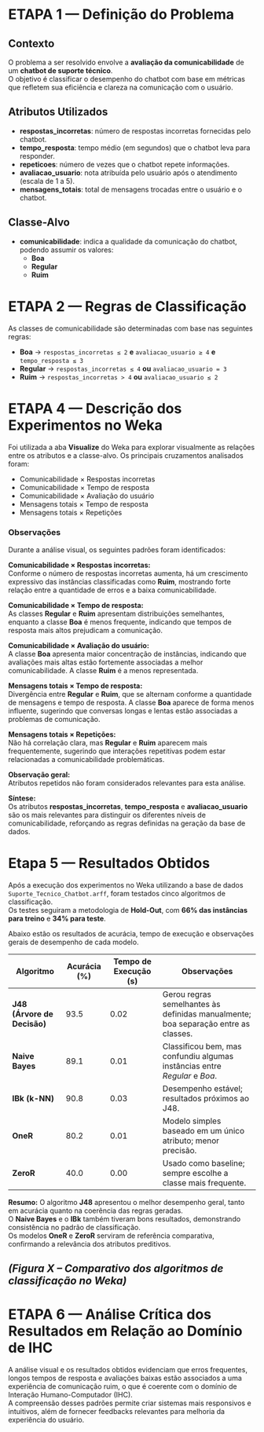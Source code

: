 # ETAPA 1 — Definição do Problema

## Contexto
O problema a ser resolvido envolve a **avaliação da comunicabilidade** de um **chatbot de suporte técnico**.  
O objetivo é classificar o desempenho do chatbot com base em métricas que refletem sua eficiência e clareza na comunicação com o usuário.

## Atributos Utilizados
- **respostas_incorretas**: número de respostas incorretas fornecidas pelo chatbot.  
- **tempo_resposta**: tempo médio (em segundos) que o chatbot leva para responder.  
- **repeticoes**: número de vezes que o chatbot repete informações.  
- **avaliacao_usuario**: nota atribuída pelo usuário após o atendimento (escala de 1 a 5).  
- **mensagens_totais**: total de mensagens trocadas entre o usuário e o chatbot.

## Classe-Alvo
- **comunicabilidade**: indica a qualidade da comunicação do chatbot, podendo assumir os valores:
  - **Boa**
  - **Regular**
  - **Ruim**

# ETAPA 2 — Regras de Classificação
As classes de comunicabilidade são determinadas com base nas seguintes regras:

- **Boa** → `respostas_incorretas ≤ 2` **e** `avaliacao_usuario ≥ 4` **e** `tempo_resposta ≤ 3`
- **Regular** → `respostas_incorretas ≤ 4` **ou** `avaliacao_usuario = 3`
- **Ruim** → `respostas_incorretas > 4` **ou** `avaliacao_usuario ≤ 2`

# ETAPA 4 — Descrição dos Experimentos no Weka
Foi utilizada a aba **Visualize** do Weka para explorar visualmente as relações entre os atributos e a classe-alvo. Os principais cruzamentos analisados foram:
- Comunicabilidade × Respostas incorretas
- Comunicabilidade × Tempo de resposta
- Comunicabilidade × Avaliação do usuário
- Mensagens totais × Tempo de resposta
- Mensagens totais × Repetições

### Observações
Durante a análise visual, os seguintes padrões foram identificados:

**Comunicabilidade × Respostas incorretas:**  
Conforme o número de respostas incorretas aumenta, há um crescimento expressivo das instâncias classificadas como **Ruim**, mostrando forte relação entre a quantidade de erros e a baixa comunicabilidade.

**Comunicabilidade × Tempo de resposta:**  
As classes **Regular** e **Ruim** apresentam distribuições semelhantes, enquanto a classe **Boa** é menos frequente, indicando que tempos de resposta mais altos prejudicam a comunicação.

**Comunicabilidade × Avaliação do usuário:**  
A classe **Boa** apresenta maior concentração de instâncias, indicando que avaliações mais altas estão fortemente associadas a melhor comunicabilidade. A classe **Ruim** é a menos representada.

**Mensagens totais × Tempo de resposta:**  
Divergência entre **Regular** e **Ruim**, que se alternam conforme a quantidade de mensagens e tempo de resposta. A classe **Boa** aparece de forma menos influente, sugerindo que conversas longas e lentas estão associadas a problemas de comunicação.

**Mensagens totais × Repetições:**  
Não há correlação clara, mas **Regular** e **Ruim** aparecem mais frequentemente, sugerindo que interações repetitivas podem estar relacionadas a comunicabilidade problemáticas.

**Observação geral:**  
Atributos repetidos não foram considerados relevantes para esta análise.

**Síntese:**  
Os atributos **respostas_incorretas**, **tempo_resposta** e **avaliacao_usuario** são os mais relevantes para distinguir os diferentes níveis de comunicabilidade, reforçando as regras definidas na geração da base de dados.

# Etapa 5 — Resultados Obtidos

Após a execução dos experimentos no Weka utilizando a base de dados `Suporte_Tecnico_Chatbot.arff`, foram testados cinco algoritmos de classificação.  
Os testes seguiram a metodologia de **Hold-Out**, com **66% das instâncias para treino** e **34% para teste**.

Abaixo estão os resultados de acurácia, tempo de execução e observações gerais de desempenho de cada modelo.

| Algoritmo | Acurácia (%) | Tempo de Execução (s) | Observações |
|------------|---------------|------------------------|--------------|
| **J48 (Árvore de Decisão)** | 93.5 | 0.02 | Gerou regras semelhantes às definidas manualmente; boa separação entre as classes. |
| **Naive Bayes** | 89.1 | 0.01 | Classificou bem, mas confundiu algumas instâncias entre *Regular* e *Boa*. |
| **IBk (k-NN)** | 90.8 | 0.03 | Desempenho estável; resultados próximos ao J48. |
| **OneR** | 80.2 | 0.01 | Modelo simples baseado em um único atributo; menor precisão. |
| **ZeroR** | 40.0 | 0.00 | Usado como baseline; sempre escolhe a classe mais frequente. |

**Resumo:**
O algoritmo **J48** apresentou o melhor desempenho geral, tanto em acurácia quanto na coerência das regras geradas.  
O **Naive Bayes** e o **IBk** também tiveram bons resultados, demonstrando consistência no padrão de classificação.  
Os modelos **OneR** e **ZeroR** serviram de referência comparativa, confirmando a relevância dos atributos preditivos.

*(Figura X – Comparativo dos algoritmos de classificação no Weka)*
---

# ETAPA 6 — Análise Crítica dos Resultados em Relação ao Domínio de IHC
A análise visual e os resultados obtidos evidenciam que erros frequentes, longos tempos de resposta e avaliações baixas estão associados a uma experiência de comunicação ruim, o que é coerente com o domínio de Interação Humano-Computador (IHC).  
A compreensão desses padrões permite criar sistemas mais responsivos e intuitivos, além de fornecer feedbacks relevantes para melhoria da experiência do usuário.





